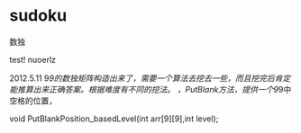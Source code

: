 sudoku
======

数独

test! nuoerlz

2012.5.11
9*9的数独矩阵构造出来了，需要一个算法去挖去一些，而且挖完后肯定能推算出来正确答案。根据难度有不同的挖法。
，PutBlank方法，提供一个9*9中空格的位置，

void PutBlankPosition_basedLevel(int arr[9][9],int level);
